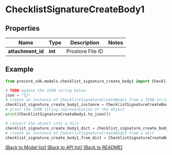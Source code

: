 # ChecklistSignatureCreateBody1


## Properties

Name | Type | Description | Notes
------------ | ------------- | ------------- | -------------
**attachment_id** | **int** | Prostore File ID | 

## Example

```python
from procore_sdk.models.checklist_signature_create_body1 import ChecklistSignatureCreateBody1

# TODO update the JSON string below
json = "{}"
# create an instance of ChecklistSignatureCreateBody1 from a JSON string
checklist_signature_create_body1_instance = ChecklistSignatureCreateBody1.from_json(json)
# print the JSON string representation of the object
print(ChecklistSignatureCreateBody1.to_json())

# convert the object into a dict
checklist_signature_create_body1_dict = checklist_signature_create_body1_instance.to_dict()
# create an instance of ChecklistSignatureCreateBody1 from a dict
checklist_signature_create_body1_from_dict = ChecklistSignatureCreateBody1.from_dict(checklist_signature_create_body1_dict)
```
[[Back to Model list]](../README.md#documentation-for-models) [[Back to API list]](../README.md#documentation-for-api-endpoints) [[Back to README]](../README.md)


